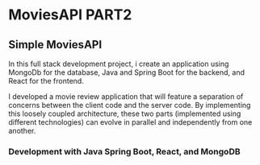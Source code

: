 # MoviesAPI PART2

## Simple MoviesAPI
In this full stack development project, i create an application using MongoDb for the database, Java and Spring Boot for the backend, and React for the frontend.

I developed a movie review application that will feature a separation of concerns between the client code and the server code. 
By implementing this loosely coupled architecture, these two parts (implemented using different technologies) can evolve in parallel and independently from one another. 

### Development with Java Spring Boot, React, and MongoDB

